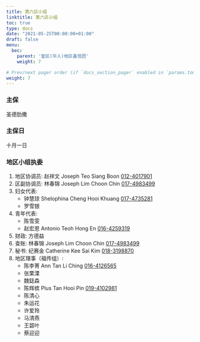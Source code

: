 ```yaml
---
title: 第六区小组
linktitle: 第六区小组
toc: true
type: docs
date: "2021-05-25T00:00:00+01:00"
draft: false
menu:
  bec:
    parent: '堂区(华人)地区基信团'
    weight: 7

# Prev/next pager order (if `docs_section_pager` enabled in `params.toml`)
weight: 7
---
```


### 主保
圣德肋撒

### 主保日
十月一日

### 地区小组执委
1. 地区协调员: 赵祥文 Joseph Teo Siang Boon [012-4017901](tel:0124017901)                          
2. 区副协调员: 林春锦 Joseph Lim Choon Chin [017-4983499](tel:0174983499)
3. 妇女代表:
   - 钟慧琼 Shelophina Cheng Hooi Khuang [017-4735281](tel:0174735281)
   - 罗雪银
4. 青年代表:
   - 陈雪雯
   - 赵宏恩 Antonio Teoh Hong En [016-4259319](tel:0164259319)  
5. 财政: 方德益
6. 查账: 林春锦 Joseph Lim Choon Chin [017-4983499](tel:0174983499)                 
7. 秘书: 纪赛金 Catherine Kee Sai Kim [018-3198870](tel:0183198870)
8. 地区理事（福传组）:
   - 陈李菁 Ann Tan Li Ching [016-4126565](tel:0164126565)
   - 张栗溧
   - 魏鋕森
   - 陈辉槟 Plus Tan Hooi Pin [019-4102981](tel:0194102981)
   - 陈清心
   - 朱运花
   - 许爱玲
   - 马清燕
   - 王碧叶
   - 蔡迎迎
